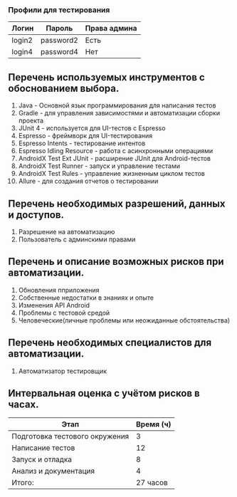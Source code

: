 ### Профили для тестирования

| Логин  | Пароль    | Права админа |
|--------|-----------|--------------|
| login2 | password2 | Есть         |
| login4 | password4 | Нет          |

## Перечень используемых инструментов с обоснованием выбора.

1. Java - Основной язык программирования для написания тестов
2. Gradle - для управления зависимостями и автоматизации сборки проекта
3. JUnit 4 - используется для UI-тестов с Espresso
4. Espresso - фреймворк для UI-тестирования
5. Espresso Intents - тестирование интентов
6. Espresso Idling Resource - работа с асинхронными операциями
7. AndroidX Test Ext JUnit - расширение JUnit для Android-тестов
8. AndroidX Test Runner - запуск и управление тестами
9. AndroidX Test Rules - управление жизненным циклом тестов
10. Allure - для создания отчетов о тестировании

## Перечень необходимых разрешений, данных и доступов.

1. Разрешение на автоматизацию
2. Пользователь с админскими правами

## Перечень и описание возможных рисков при автоматизации.

1. Обновления пприложения 
2. Собственные недостатки в знаниях и опыте
3. Изменения API Android
4. Проблемы с тестовой средой 
5. Человеческие(личные проблемы или неожиданные обстоятельства)

## Перечень необходимых специалистов для автоматизации.

1. Автоматизатор тестировщик

## Интервальная оценка с учётом рисков в часах.

|Этап| Время (ч) |
|-----|---|
|Подготовка тестового окружения| 3 |
|Написание тестов| 12 |
|Запуск и отладка| 8 |
|Анализ и документация| 4 |
|Итого:| 27 часов |